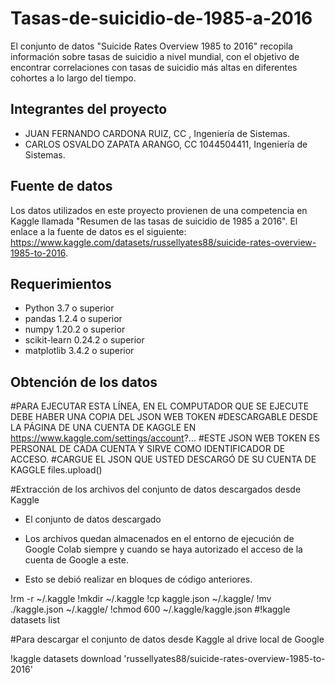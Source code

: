 # Tasas-de-suicidio-de-1985-a-2016
El conjunto de datos "Suicide Rates Overview 1985 to 2016" recopila información sobre tasas de suicidio a nivel mundial, 
con el objetivo de encontrar correlaciones con tasas de suicidio más altas en diferentes cohortes a lo largo del tiempo.

## Integrantes del proyecto

- JUAN FERNANDO CARDONA RUIZ, CC , Ingeniería de Sistemas.
- CARLOS OSVALDO ZAPATA ARANGO, CC 1044504411, Ingeniería de Sistemas.

## Fuente de datos

Los datos utilizados en este proyecto provienen de una competencia en Kaggle llamada "Resumen de las tasas de suicidio de 1985 a 2016". 
El enlace a la fuente de datos es el siguiente: https://www.kaggle.com/datasets/russellyates88/suicide-rates-overview-1985-to-2016.

## Requerimientos

- Python 3.7 o superior
- pandas 1.2.4 o superior
- numpy 1.20.2 o superior
- scikit-learn 0.24.2 o superior
- matplotlib 3.4.2 o superior

## Obtención de los datos
#PARA EJECUTAR ESTA LÍNEA, EN EL COMPUTADOR QUE SE EJECUTE DEBE HABER UNA COPIA DEL JSON WEB TOKEN
#DESCARGABLE DESDE LA PÁGINA DE UNA CUENTA DE KAGGLE EN https://www.kaggle.com/settings/account?...
#ESTE JSON WEB TOKEN ES PERSONAL DE CADA CUENTA Y SIRVE COMO IDENTIFICADOR DE ACCESO.
#CARGUE EL JSON QUE USTED DESCARGÓ DE SU CUENTA DE KAGGLE
files.upload()

#Extracción de los archivos del conjunto de datos descargados desde Kaggle
* El conjunto de datos descargado

* Los archivos quedan almacenados en el entorno de ejecución de Google Colab siempre y cuando se haya autorizado el acceso de la cuenta de Google a este.
* Esto se debió realizar en bloques de código anteriores.

!rm -r ~/.kaggle
!mkdir ~/.kaggle
!cp kaggle.json ~/.kaggle/
!mv ./kaggle.json ~/.kaggle/
!chmod 600 ~/.kaggle/kaggle.json
#!kaggle datasets list

#Para descargar el conjunto de datos desde Kaggle al drive local de Google

!kaggle datasets download 'russellyates88/suicide-rates-overview-1985-to-2016'


         
  
